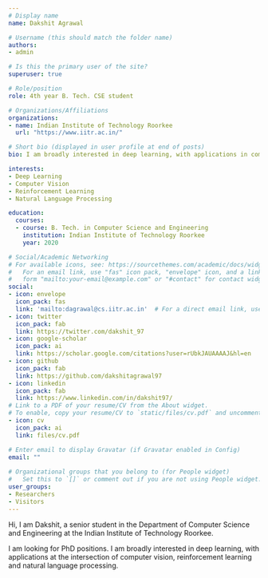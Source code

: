 ```yaml
---
# Display name
name: Dakshit Agrawal

# Username (this should match the folder name)
authors:
- admin

# Is this the primary user of the site?
superuser: true

# Role/position
role: 4th year B. Tech. CSE student

# Organizations/Affiliations
organizations:
- name: Indian Institute of Technology Roorkee
  url: "https://www.iitr.ac.in/"

# Short bio (displayed in user profile at end of posts)
bio: I am broadly interested in deep learning, with applications in computer vision and reinforcement learning, or at the intersection of computer vision and natural language processing.

interests:
- Deep Learning
- Computer Vision
- Reinforcement Learning
- Natural Language Processing

education:
  courses:
  - course: B. Tech. in Computer Science and Engineering
    institution: Indian Institute of Technology Roorkee
    year: 2020

# Social/Academic Networking
# For available icons, see: https://sourcethemes.com/academic/docs/widgets/#icons
#   For an email link, use "fas" icon pack, "envelope" icon, and a link in the
#   form "mailto:your-email@example.com" or "#contact" for contact widget.
social:
- icon: envelope
  icon_pack: fas
  link: 'mailto:dagrawal@cs.iitr.ac.in'  # For a direct email link, use "mailto:test@example.org".
- icon: twitter
  icon_pack: fab
  link: https://twitter.com/dakshit_97
- icon: google-scholar
  icon_pack: ai
  link: https://scholar.google.com/citations?user=rUbkJAUAAAAJ&hl=en
- icon: github
  icon_pack: fab
  link: https://github.com/dakshitagrawal97
- icon: linkedin
  icon_pack: fab
  link: https://www.linkedin.com/in/dakshit97/
# Link to a PDF of your resume/CV from the About widget.
# To enable, copy your resume/CV to `static/files/cv.pdf` and uncomment the lines below.  
- icon: cv
  icon_pack: ai
  link: files/cv.pdf

# Enter email to display Gravatar (if Gravatar enabled in Config)
email: ""
  
# Organizational groups that you belong to (for People widget)
#   Set this to `[]` or comment out if you are not using People widget.  
user_groups:
- Researchers
- Visitors
---
```


Hi, I am Dakshit, a senior student in the Department of Computer Science and Engineering at the Indian Institute of Technology Roorkee. 

I am looking for PhD positions.  I am broadly interested in deep learning, with applications at the intersection of computer vision, reinforcement learning and natural language processing.
